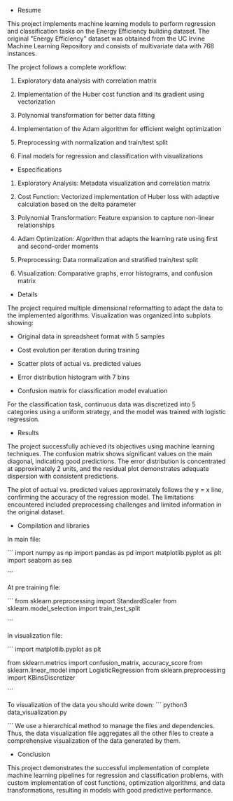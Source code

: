 - Resume

This project implements machine learning models to perform regression and classification tasks on the Energy Efficiency building dataset. The original "Energy Efficiency" dataset was obtained from the UC Irvine Machine Learning Repository and consists of multivariate data with 768 instances.

The project follows a complete workflow:

1. Exploratory data analysis with correlation matrix

2. Implementation of the Huber cost function and its gradient using vectorization

3. Polynomial transformation for better data fitting

4. Implementation of the Adam algorithm for efficient weight optimization

5. Preprocessing with normalization and train/test split

6. Final models for regression and classification with visualizations

- Especifications

1. Exploratory Analysis: Metadata visualization and correlation matrix

2. Cost Function: Vectorized implementation of Huber loss with adaptive calculation based on the delta parameter

3. Polynomial Transformation: Feature expansion to capture non-linear relationships

4. Adam Optimization: Algorithm that adapts the learning rate using first and second-order moments

5. Preprocessing: Data normalization and stratified train/test split

6. Visualization: Comparative graphs, error histograms, and confusion matrix
    
- Details

The project required multiple dimensional reformatting to adapt the data to the implemented algorithms. Visualization was organized into subplots showing:

- Original data in spreadsheet format with 5 samples

- Cost evolution per iteration during training

- Scatter plots of actual vs. predicted values

- Error distribution histogram with 7 bins

- Confusion matrix for classification model evaluation

For the classification task, continuous data was discretized into 5 categories using a uniform strategy, and the model was trained with logistic regression.

- Results

The project successfully achieved its objectives using machine learning techniques. The confusion matrix shows significant values on the main diagonal, indicating good predictions. The error distribution is concentrated at approximately 2 units, and the residual plot demonstrates adequate dispersion with consistent predictions.

The plot of actual vs. predicted values approximately follows the y = x line, confirming the accuracy of the regression model. The limitations encountered included preprocessing challenges and limited information in the original dataset.

- Compilation and libraries

In main file:

´´´
import numpy as np
import pandas as pd
import matplotlib.pyplot as plt
import seaborn as sea

´´´

At pre training file:

´´´
from sklearn.preprocessing import StandardScaler
from sklearn.model_selection import train_test_split

´´´

In visualization file:

´´´
import matplotlib.pyplot as plt

from sklearn.metrics import confusion_matrix, accuracy_score
from sklearn.linear_model import LogisticRegression
from sklearn.preprocessing import KBinsDiscretizer

´´´

To visualization of the data you should write down:
´´´
python3 data_visualization.py

´´´
We use a hierarchical method to manage the files and dependencies. Thus, the data visualization file aggregates all the other files to create a comprehensive visualization of the data generated by them.

- Conclusion

This project demonstrates the successful implementation of complete machine learning pipelines for regression and classification problems, with custom implementation of cost functions, optimization algorithms, and data transformations, resulting in models with good predictive performance.
